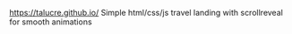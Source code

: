 https://talucre.github.io/
Simple html/css/js travel landing with scrollreveal for smooth animations
